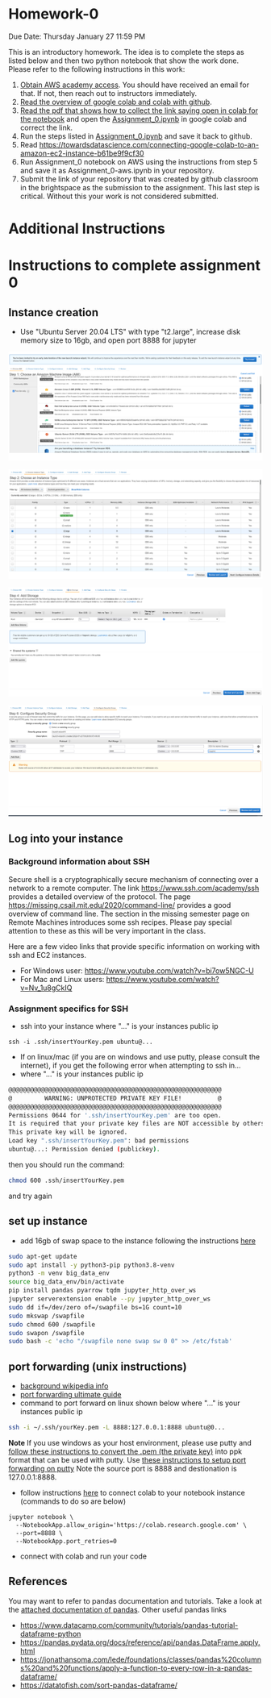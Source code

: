# Homework-0

Due Date: Thursday January 27 11:59 PM

This is an introductory homework. The idea is to complete the steps as listed below and then two python notebook that show the work done. Please refer to the following instructions in this work:

1. [Obtain AWS academy access](https://github.com/vu-topics-in-big-data-2022/instructions/blob/main/aws/student_aws_academy_learner_lab_guide.pdf). You should have received an email for that. If not, then reach out to instructors immediately.
2. [Read the overview of google colab and colab with github](https://github.com/vu-topics-in-big-data-2022/instructions/blob/main/colab/readme.md).
3. [Read the pdf that shows how to collect the link saying open in colab for the notebook](./CorrectingTheLinksInPythonNotebook.pdf) and open the [Assignment_0.ipynb](./Assignment_0.ipynb) in google colab and correct the link.
4. Run the steps listed in [Assignment_0.ipynb](./Assignment_0.ipynb) and save it back to github.
5. Read https://towardsdatascience.com/connecting-google-colab-to-an-amazon-ec2-instance-b61be9f9cf30
6. Run Assignment_0 notebook on AWS using the instructions from step 5 and save it as Assignment_0-aws.ipynb in your repository.
8. Submit the link of your repository that was created by github classroom in the brightspace as the submission to the assignment. This last step is critical. Without this your work is not considered submitted.


# Additional Instructions

# Instructions to complete assignment 0

## Instance creation

- Use "Ubuntu Server 20.04 LTS" with type "t2.large", increase disk memory size to 16gb, and open port 8888 for jupyter

![](./screenshots/ubuntu_ami.png)

![](./screenshots/t2_large.png)

![](./screenshots/16gb_storage.png)

![](./screenshots/ports_for_jupyter.png)

## Log into your instance

### Background information about SSH
Secure shell is a cryptographically secure mechanism of connecting over a network to a remote computer. The link https://www.ssh.com/academy/ssh provides a detailed overview of the protocol. The page https://missing.csail.mit.edu/2020/command-line/ provides a good overview of command line. The section in the missing semester page on Remote Machines introduces some ssh recipes. Please pay special attention to these as this will be very important in the class.

Here are a few video links that provide specific information on working with ssh and EC2 instances.

* For Windows user: https://www.youtube.com/watch?v=bi7ow5NGC-U
* For Mac and Linux users: https://www.youtube.com/watch?v=Nv_1u8gCkIQ

### Assignment specifics for SSH
- ssh into your instance where "..." is your instances public ip

```
ssh -i .ssh/insertYourKey.pem ubuntu@...
```

- If on linux/mac (if you are on windows and use putty, please consult the internet), if you get the following error when attempting to ssh in...
- where "..." is your instances public ip

```sh
@@@@@@@@@@@@@@@@@@@@@@@@@@@@@@@@@@@@@@@@@@@@@@@@@@@@@@@@@@@
@         WARNING: UNPROTECTED PRIVATE KEY FILE!          @
@@@@@@@@@@@@@@@@@@@@@@@@@@@@@@@@@@@@@@@@@@@@@@@@@@@@@@@@@@@
Permissions 0644 for '.ssh/insertYourKey.pem' are too open.
It is required that your private key files are NOT accessible by others.
This private key will be ignored.
Load key ".ssh/insertYourKey.pem": bad permissions
ubuntu@...: Permission denied (publickey).
```

then you should run the command:

```sh
chmod 600 .ssh/insertYourKey.pem
```

and try again


## set up instance
- add 16gb of swap space to the instance following the instructions [here](https://www.howtogeek.com/455981/how-to-create-a-swap-file-on-linux/)

```sh
sudo apt-get update
sudo apt install -y python3-pip python3.8-venv
python3 -m venv big_data_env
source big_data_env/bin/activate
pip install pandas pyarrow tqdm jupyter_http_over_ws
jupyter serverextension enable --py jupyter_http_over_ws
sudo dd if=/dev/zero of=/swapfile bs=1G count=10
sudo mkswap /swapfile
sudo chmod 600 /swapfile
sudo swapon /swapfile
sudo bash -c 'echo "/swapfile none swap sw 0 0" >> /etc/fstab'
```

## port forwarding (unix instructions)
- [background wikipedia info](https://en.wikipedia.org/wiki/Port_forwarding)
- [port forwarding ultimate guide](https://phoenixnap.com/kb/ssh-port-forwarding)
- command to port forward on linux shown below where "..." is your instances public ip

```sh
ssh -i ~/.ssh/yourKey.pem -L 8888:127.0.0.1:8888 ubuntu@0...
```

**Note** If you use windows as your host environment, please use putty and [follow these instructions to convert the .pem (the private key)](https://aws.amazon.com/premiumsupport/knowledge-center/ec2-ppk-pem-conversion/) into ppk format that can be used with putty. Use [these instructions to setup port forwarding on putty](http://sysnews.ma.ic.ac.uk/ssh/port-forwarding-for-Windows-using-PuTTY.html) Note the source port is 8888 and destionation is 127.0.0.1:8888.  

- follow instructions [here](https://research.google.com/colaboratory/local-runtimes.html) to connect colab to your notebook instance (commands to do so are below)

```
jupyter notebook \
  --NotebookApp.allow_origin='https://colab.research.google.com' \
  --port=8888 \
  --NotebookApp.port_retries=0
```

- connect with colab and run your code



## References 

You may want to refer to pandas documentation and tutorials. Take a look at the [attached documentation of pandas](Pandas.pdf). Other useful pandas links

* https://www.datacamp.com/community/tutorials/pandas-tutorial-dataframe-python
* https://pandas.pydata.org/docs/reference/api/pandas.DataFrame.apply.html
* https://jonathansoma.com/lede/foundations/classes/pandas%20columns%20and%20functions/apply-a-function-to-every-row-in-a-pandas-dataframe/
* https://datatofish.com/sort-pandas-dataframe/

